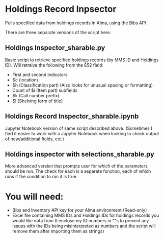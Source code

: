 # Holdings Record Inpsector
Pulls specified data from holdings records in Alma, using the Bibs API

There are three separate versions of the script here:

## Holdings Inspector_sharable.py
Basic script to retrieve specified holdings records (by MMS ID and Holdings ID). Will retreive the following from the 852 field:
- First and second indicators
- $c (location)
- $h (Classification part) (Also looks for unusual spacing or formatting)
- Count of $i (Item part) subfields
- $k (Call number prefix)
- $l (Shelving form of title)

## Holdings Record Inspector_sharable.ipynb
Jupyter Notebook version of same script described above. (Sometimes I find it easier to work with a Jupyter Notebook when looking to check output of new/additional fields, etc.)

## Holdings inspector with selections_sharable.py
More advanced version that prompts user for which of the parameters should be run. The check for each is a separate function, each of which runs if the condition to run it is true.

# You will need:
- Bibs and Inventory API key for your Alma environment (Read-only)
- Excel file containing MMS IDs and Holdings IDs for holdings records you would like data from (I enclose my ID numbers in ""s to prevent any issues with the IDs being misinterpreted as numbers and the script will remove them after importing them as strings)
